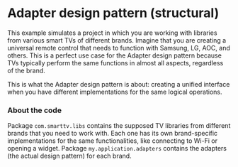 # Adapter design pattern (structural)

This example simulates a project in which you are working with libraries from various smart TVs of different brands. Imagine that you are creating a universal remote control that needs to function with Samsung, LG, AOC, and others. This is a perfect use case for the Adapter design pattern because TVs typically perform the same functions in almost all aspects, regardless of the brand.

This is what the Adapter design pattern is about: creating a unified interface when you have different implementations for the same logical operations.

### About the code

Package `com.smarttv.libs` contains the supposed TV libraries from different brands that you need to work with. Each one has its own brand-specific implementations for the same functionalities, like connecting to Wi-Fi or opening a widget. Package `my.application.adapters` contains the adapters (the actual design pattern) for each brand.
